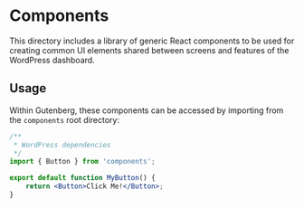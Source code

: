 Components
==========

This directory includes a library of generic React components to be used for creating common UI elements shared between screens and features of the WordPress dashboard.

## Usage

Within Gutenberg, these components can be accessed by importing from the `components` root directory:

```jsx
/**
 * WordPress dependencies
 */
import { Button } from 'components';

export default function MyButton() {
	return <Button>Click Me!</Button>;
}
```
